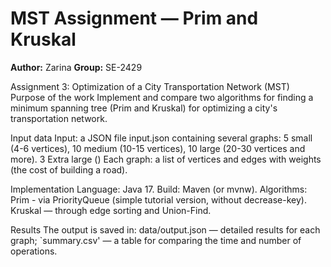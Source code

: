 # MST Assignment — Prim and Kruskal

**Author:** Zarina
**Group:** SE-2429

Assignment 3: Optimization of a City Transportation Network (MST)
Purpose of the work
Implement and compare two algorithms for finding a minimum spanning tree (Prim and Kruskal) for optimizing a city's transportation network.

Input data
Input: a JSON file input.json containing several graphs:
5 small (4-6 vertices),
10 medium (10-15 vertices),
10 large (20-30 vertices and more).
3 Extra large ()
Each graph: a list of vertices and edges with weights (the cost of building a road).

Implementation
Language: Java 17.
Build: Maven (or mvnw). 
Algorithms:
Prim - via PriorityQueue (simple tutorial version, without decrease-key).
Kruskal — through edge sorting and Union-Find.

Results
The output is saved in:
data/output.json — detailed results for each graph;
`summary.csv' — a table for comparing the time and number of operations.
